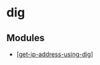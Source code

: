 # dig

Modules
---

- [[get-ip-address-using-dig]]

[//begin]: # "Autogenerated link references for markdown compatibility"
[get-ip-address-using-dig]: get-ip-address-using-dig.md "Get IP Address Using dig"
[//end]: # "Autogenerated link references"